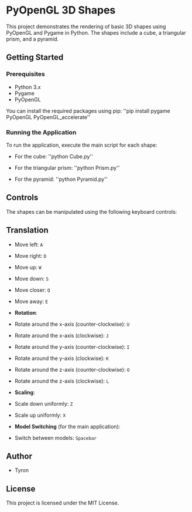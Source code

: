 # PyOpenGL 3D Shapes

This project demonstrates the rendering of basic 3D shapes using PyOpenGL and Pygame in Python. The shapes include a cube, a triangular prism, and a pyramid.

## Getting Started

### Prerequisites

- Python 3.x
- Pygame
- PyOpenGL

You can install the required packages using pip:
''pip install pygame PyOpenGL PyOpenGL_accelerate''


### Running the Application

To run the application, execute the main script for each shape:

- For the cube:
''python Cube.py''


- For the triangular prism:
''python Prism.py''


- For the pyramid:
''python Pyramid.py''


## Controls

The shapes can be manipulated using the following keyboard controls:

## Translation
- Move left: `A`
- Move right: `D`
- Move up: `W`
- Move down: `S`
- Move closer: `Q`
- Move away: `E`

- **Rotation**:
- Rotate around the x-axis (counter-clockwise): `U`
- Rotate around the x-axis (clockwise): `J`
- Rotate around the y-axis (counter-clockwise): `I`
- Rotate around the y-axis (clockwise): `K`
- Rotate around the z-axis (counter-clockwise): `O`
- Rotate around the z-axis (clockwise): `L`

- **Scaling**:
- Scale down uniformly: `Z`
- Scale up uniformly: `X`

- **Model Switching** (for the main application):
- Switch between models: `Spacebar`

## Author

- Tyron

## License

This project is licensed under the MIT License.






